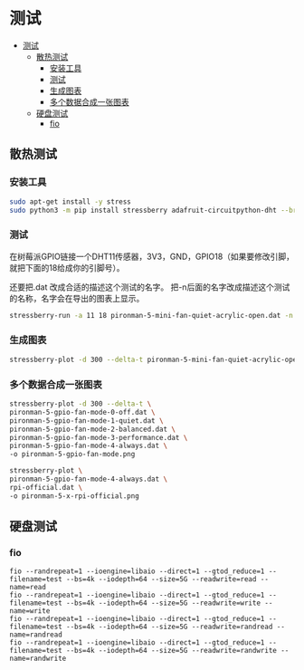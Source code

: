 # 测试

- [测试](#测试)
  - [散热测试](#散热测试)
    - [安装工具](#安装工具)
    - [测试](#测试-1)
    - [生成图表](#生成图表)
    - [多个数据合成一张图表](#多个数据合成一张图表)
  - [硬盘测试](#硬盘测试)
    - [fio](#fio)


## 散热测试
### 安装工具

```bash
sudo apt-get install -y stress
sudo python3 -m pip install stressberry adafruit-circuitpython-dht --break-system-packages
```

### 测试

在树莓派GPIO链接一个DHT11传感器，3V3，GND，GPIO18（如果要修改引脚，就把下面的18给成你的引脚号）。

还要把.dat 改成合适的描述这个测试的名字。
把-n后面的名字改成描述这个测试的名称，名字会在导出的图表上显示。

```bash
stressberry-run -a 11 18 pironman-5-mini-fan-quiet-acrylic-open.dat -n "Pironman 5 Mini Fan Quiet Acrylic Open"
```

### 生成图表

```bash
stressberry-plot -d 300 --delta-t pironman-5-mini-fan-quiet-acrylic-open.dat -o pironman-5-gpio-fan-mode-0-off.png
``` 

### 多个数据合成一张图表
    
```bash
stressberry-plot -d 300 --delta-t \
pironman-5-gpio-fan-mode-0-off.dat \
pironman-5-gpio-fan-mode-1-quiet.dat \
pironman-5-gpio-fan-mode-2-balanced.dat \
pironman-5-gpio-fan-mode-3-performance.dat \
pironman-5-gpio-fan-mode-4-always.dat \
-o pironman-5-gpio-fan-mode.png

stressberry-plot \
pironman-5-gpio-fan-mode-4-always.dat \
rpi-official.dat \
-o pironman-5-x-rpi-official.png
```


## 硬盘测试

### fio

```
fio --randrepeat=1 --ioengine=libaio --direct=1 --gtod_reduce=1 --filename=test --bs=4k --iodepth=64 --size=5G --readwrite=read --name=read
fio --randrepeat=1 --ioengine=libaio --direct=1 --gtod_reduce=1 --filename=test --bs=4k --iodepth=64 --size=5G --readwrite=write --name=write
fio --randrepeat=1 --ioengine=libaio --direct=1 --gtod_reduce=1 --filename=test --bs=4k --iodepth=64 --size=5G --readwrite=randread --name=randread
fio --randrepeat=1 --ioengine=libaio --direct=1 --gtod_reduce=1 --filename=test --bs=4k --iodepth=64 --size=5G --readwrite=randwrite --name=randwrite
```